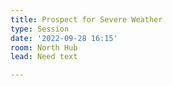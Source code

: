 ```yaml
---
title: Prospect for Severe Weather
type: Session
date: '2022-09-28 16:15'
room: North Hub
lead: Need text

---
```

